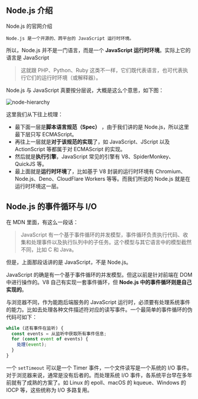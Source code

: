 ## Node.js 介绍

Node.js 的官网介绍

```
Node.js 是一个开源的、跨平台的 JavaScript 运行时环境。
```

所以，Node.js 并不是一门语言，而是一个 **JavaScript 运行时环境**。实际上它的语言是 JavaScript

> 这就跟 PHP、Python、Ruby 这类不一样，它们既代表语言，也可代表执行它们的运行时环境（或解释器）。



Node.js 与 JavaScript 真要按分层说，大概是这么个意思，如下图：

![node-hierarchy](https://raw.githubusercontent.com/edwineo/Notes/main/Node/assets/node-hierarchy.png)

这里我们从下往上梳理：

- 最下面一层是**脚本语言规范（Spec）** ，由于我们讲的是 Node.js，所以这里最下层只写 ECMAScript。
- 再往上一层就是**对于该规范的实现**了，如 JavaScript、JScript 以及 ActionScript 等都属于对 ECMAScript 的实现。
- 然后就是**执行引擎**，JavaScript 常见的引擎有 V8、SpiderMonkey、QuickJS 等。
- 最上面就是**运行时环境**了，比如基于 V8 封装的运行时环境有 Chromium、Node.js、Deno、CloudFlare Workers 等等。而我们所说的 Node.js 就是在运行时环境这一层。



## Node.js 的事件循环与 I/O

在 MDN 里面，有这么一段话：

> JavaScript 有一个基于事件循环的并发模型，事件循环负责执行代码、收集和处理事件以及执行队列中的子任务。这个模型与其它语言中的模型截然不同，比如 C 和 Java。

但是，上面那段话讲的是 JavaScript，不是 Node.js。

JavaScript 的确是有一个基于事件循环的并发模型。但这以前是针对前端在 DOM 中进行操作的。V8 自己有实现一套事件循环，但 **Node.js 中的事件循环则是自己实现的**。

与浏览器不同，作为能跑后端服务的 JavaScript 运行时，必须要有处理系统事件的能力。比如去处理各种文件描述符对应的读写事件。一个最简单的事件循环的伪代码可如下：

```js
while (还有事件在监听) {
  const events = 从监听中获取所有事件信息;
  for (const event of events) {
    处理(event);
  }
}
```

一个 `setTimeout` 可以是一个 Timer 事件，一个文件读写是一个系统的 I/O 事件。对于浏览器来说，通常是没有后者的。而处理系统 I/O 事件，各系统平台早在多年前就有了成熟的方案了。如 Linux 的 epoll、macOS 的 kqueue、Windows 的 IOCP 等，这些统称为 I/O 多路复用。

